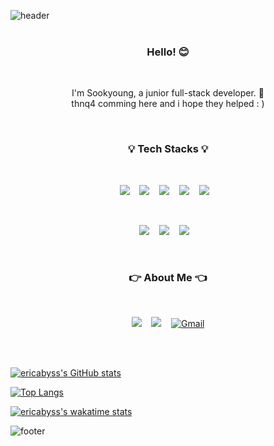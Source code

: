 ![header](https://capsule-render.vercel.app/api?type=wave&color=gradient&height=250&section=header&text=Trondi&fontSize=80&animation=twinkling&fontAlignY=38)
<br /><br />

<h3 align="center">Hello! 😊</h3><br />
<p align="center">
I'm Sookyoung, a junior full-stack developer. 🐥<br />
thnq4 comming here and i hope they helped : )<br />
</p>
   <br/>

<h3 align="center">💡 Tech Stacks 💡</h3><br />

<p align="center">
<img src="https://img.shields.io/badge/HTML5-E34F26?style=flat-square&logo=HTML5&logoColor=white"/>&nbsp;&nbsp;&nbsp;
<img src="https://img.shields.io/badge/CSS-1572B6?style=flat-square&logo=CSS3&logoColor=white"/>&nbsp;&nbsp;&nbsp;
<img src="https://img.shields.io/badge/JavaScript-F7DF1E?style=flat-square&logo=JavaScript&logoColor=white"/>&nbsp;&nbsp;&nbsp;
<img src="https://img.shields.io/badge/React-61DAFB?style=flat-square&logo=React&logoColor=white"/>&nbsp;&nbsp;&nbsp;
<img src="https://img.shields.io/badge/TypeScript-3178C6?style=flat-square&logo=TypeScript&logoColor=white"/>&nbsp;&nbsp;&nbsp;
</p>
<br />
<p align="center">
<img src="https://img.shields.io/badge/Node.js-339933?style=flat-square&logo=Node.js&logoColor=white"/>&nbsp;&nbsp;&nbsp;
<img src="https://img.shields.io/badge/MongoDB-47A248?style=flat-square&logo=MongoDB&logoColor=white"/>&nbsp;&nbsp;&nbsp;
<img src="https://img.shields.io/badge/Java-007396?style=flat-square&logo=Java&logoColor=white"/>&nbsp;&nbsp;&nbsp;
</p>
<br />
<h3 align="center">👉 About Me 👈</h3><br />

<p align="center">
<a href="https://github.com/trondi" target="_blank"><img src="https://img.shields.io/badge/TIL-ffff00?style=flat-square&logo=Github&logoColor=white"  /></a>&nbsp;&nbsp;&nbsp;
<a href="https://trond-soo.tistory.com/" target="_blank"><img src="https://img.shields.io/badge/Blog-ff5722?style=flat-square&logo=Blogger&logoColor=white"  /></a>&nbsp;&nbsp;&nbsp;
<a href="mailto:trond746@gmail.com" target="_blank"><img src="https://img.shields.io/badge/Gmail-D14836?style=flat-square&logo=gmail&logoColor=white"  alt="Gmail" /></a>

</p>
<br /><br />

[![ericabyss's GitHub stats](https://github-readme-stats.vercel.app/api?username=trondi&show_icons=true)](https://github.com/anuraghazra/github-readme-stats)

[![Top Langs](https://github-readme-stats.vercel.app/api/top-langs/?username=trondi&layout=compact)](https://github.com/anuraghazra/github-readme-stats)

[![ericabyss's wakatime stats](https://github-readme-stats.vercel.app/api/wakatime?username=trondi)](https://github.com/anuraghazra/github-readme-stats)


![footer](https://capsule-render.vercel.app/api?type=soft&color=gradient&height=100&section=footer&text=%20&fontSize=90)
